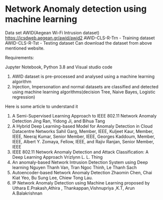 # Network Anomaly detection using machine learning 
Data set 
AWID(Aegean Wi-Fi Intrusion dataset)
https://icsdweb.aegean.gr/awid/awid2
AWID-CLS-R-Trn - Training dataset
AWID-CLS-R-Tst - Testing dataset
Can download the dataset from above mentioned website. 

Requirements:

Jupyter Notebook,
Python 3.8 and
Visual studio code

1. AWID dataset is pre-processed and analysed using a machine learning algorithm
2. Injection, Impersonation and normal datasets are classified and detected using machine learning algorithms(decision Tree, Naive Bayes, Logistic regression)

Here is some article to understand it

1.	A Semi-Supervised Learning Approach to IEEE 802.11 Network Anomaly Detection Jing Ran, Yidong Ji, and Bihua Tang
2.	A Hybrid Deep Learning-based Model for Anomaly Detection in Cloud Datacentre Networks Sahil Garg, Member, IEEE, Kuljeet Kaur, Member, IEEE, Neeraj Kumar, Senior Member, IEEE, Georges Kaddoum, Member, IEEE, Albert Y. Zomaya, Fellow, IEEE, and Rajiv Ranjan, Senior Member, IEEE
3.	IEEE 802.11 Network Anomaly Detection and Attack Classification: A Deep Learning Approach Vrizlynn L. L. Thing
4.	An anomaly-based Network Intrusion Detection System using Deep learning Nguyen Thanh Van, Tran Ngoc Thinh, Le Thanh Sach
5.	Autoencoder-based Network Anomaly Detection Zhaomin Chen, Chai Kiat Yeo, Bu Sung Lee, Chiew Tong Lau.
6.	IP Network Anomaly Detection using Machine Learning proposed by Uthara E.Prakash,Athira , Thankappan,Vishnupriya ,K.T, Arun A.Balakrishnan

